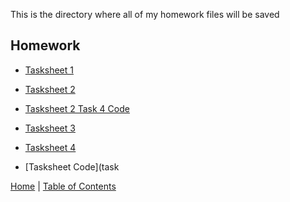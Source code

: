 This is the directory where all of my homework files will be saved

## Homework

* [Tasksheet 1](Tasksheet1.pdf)
* [Tasksheet 2](Tasksheet2.pdf)
* [Tasksheet 2 Task 4 Code](task4.py)
* [Tasksheet 3](Tasksheet3.pdf)
* [Tasksheet 4](Tasksheet4.pdf)


* [Tasksheet Code](task



[Home](../README.md) |
[Table of Contents](../TableOfContents.md) 
